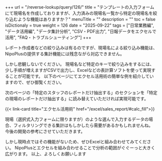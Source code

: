 +++
url = "/reverse-lookup/query/126/"
title = "テンプレートの入力フォームにて現場名を作成しておりますが、入力済みの現場名一覧から特定の現場名を絞り込むような機能はありますか？"
menuTitle = ""
description = ""
toc = false
isDictionaly = true
weight = 126
date = "2025-09-22"
tags = ["日常業務編", "データ活用編", "データ集計分析", "CSV・PDF出力", "日報データをエクセルで活用", "FAQ・トラブルシューティング"]
+++

レポート作成者などの絞り込みは有るのですが、現場名による絞り込み機能は、NipoPlusの提供する集計機能には残念ながら対応できません。

しかし悲観しないでください。
現場名など特定のキーで絞り込みをするには、少し手順が増えますがCSVで出力し、Excelなどの表計算ソフトを使って実現することが可能です。
以下のページにてエクセル活用術の簡単な例を紹介していますので、ぜひ御覧ください。

次のページの「特定のスタッフのレポートだけ抽出する」のセクションを「特定の現場のレポートだけ抽出する」に読み替えていただければ実現可能です。

{{< link-card title="エクセル活用術"    href="/excel/sales_report/#calc_fill">}}

現場（選択式入力フォームに限りますが）のような選んで入力するデータの場合、フィルタリングできる集計はもしかしたら需要があるかもしれませんね。
今後の開発の参考にさせていただきます。

しかし現時点ではその機能がないため、ぜひExcelと組み合わせてみてください。
NipoPlusとエクセルを組み合わせることで分析の範囲がぐぐーっと大きく広がります。
以上、よろしくお願いします
